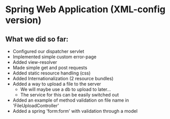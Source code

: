 # Spring Web Application (XML-config version)

## What we did so far:
- Configured our dispatcher servlet
- Implemented simple custom error-page
- Added view-resolver
- Made simple get and post requests
- Added static resource handling (css)
- Added Internationalization (2 resource bundles)
- Added a way to upload a file to the server
  - We will maybe use a db to upload to later...
  - The service for this can be easily switched out
- Added an example of method validation on file name in 'FileUploadController'
- Added a spring 'form:form' with validation through a model